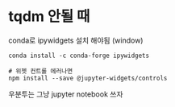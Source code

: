 # tqdm 안될 때
conda로 ipywidgets 설치 해야됨 (window)
```
conda install -c conda-forge ipywidgets

# 위젯 컨트롤 에러나면
npm install --save @jupyter-widgets/controls
```
우분투는 그냥 jupyter notebook 쓰자
